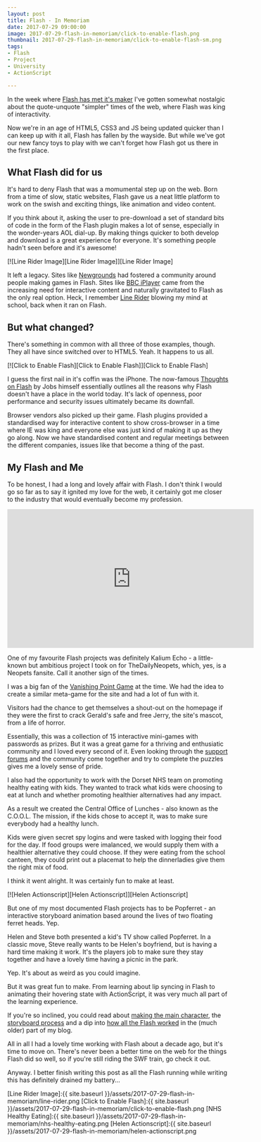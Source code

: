 ```yaml
---
layout: post
title: Flash - In Memoriam
date: 2017-07-29 09:00:00
image: 2017-07-29-flash-in-memoriam/click-to-enable-flash.png
thumbnail: 2017-07-29-flash-in-memoriam/click-to-enable-flash-sm.png
tags:
- Flash
- Project
- University
- ActionScript

---
```


In the week where [Flash has met it's maker][Flash and the Future of Interactive Content] I've gotten somewhat nostalgic about the quote-unquote "simpler" times of the web, where Flash was king of interactivity.

Now we're in an age of HTML5, CSS3 and JS being updated quicker than I can keep up with it all, Flash has fallen by the wayside. But while we've got our new fancy toys to play with we can't forget how Flash got us there in the first place.

## What Flash did for us

It's hard to deny Flash that was a momumental step up on the web. Born from a time of slow, static websites, Flash gave us a neat little platform to work on the swish and exciting things, like animation and video content.

If you think about it, asking the user to pre-download a set of standard bits of code in the form of the Flash plugin makes a lot of sense, especially in the wonder-years AOL dial-up. By making things quicker to both develop and download is a great experience for everyone. It's something people hadn't seen before and it's awesome!

[![Line Rider Image][Line Rider Image]][Line Rider Image]

It left a legacy. Sites like [Newgrounds][Newgrounds] had fostered a community around people making games in Flash. Sites like [BBC iPlayer][BBC iPlayer] came from the increasing need for interactive content and naturally gravitated to Flash as the only real option. Heck, I remember [Line Rider] blowing my mind at school, back when it ran on Flash.

## But what changed?

There's something in common with all three of those examples, though. They all have since switched over to HTML5. Yeah. It happens to us all.

[![Click to Enable Flash][Click to Enable Flash]][Click to Enable Flash]

I guess the first nail in it's coffin was the iPhone. The now-famous [Thoughts on Flash][Thoughts on Flash] by Jobs himself essentially outlines all the reasons why Flash doesn't have a place in the world today. It's lack of openness, poor performance and security issues ultimately became its downfall.

Browser vendors also picked up their game. Flash plugins provided a standardised way for interactive content to show cross-browser in a time where IE was king and everyone else was just kind of making it up as they go along. Now we have standardised content and regular meetings between the different companies, issues like that become a thing of the past.

## My Flash and Me

To be honest, I had a long and lovely affair with Flash. I don't think I would go so far as to say it ignited my love for the web, it certainly got me closer to the industry that would eventually become my profession.

<iframe width="560" height="315" src="https://www.youtube.com/embed/videoseries?list=PLCE4950813E0EB8F6" frameborder="0" allowfullscreen></iframe>

One of my favourite Flash projects was definitely Kalium Echo - a little-known but ambitious project I took on for TheDailyNeopets, which, yes, is a Neopets fansite. Call it another sign of the times.

I was a big fan of the [Vanishing Point Game][Vanishing Point Game] at the time. We had the idea to create a similar meta-game for the site and had a lot of fun with it.

Visitors had the chance to get themselves a shout-out on the homepage if they were the first to crack Gerald's safe and free Jerry, the site's mascot, from a life of horror.

Essentially, this was a collection of 15 interactive mini-games with passwords as prizes. But it was a great game for a thriving and enthusiatic community and I loved every second of it. Even looking through the [support forums][Kalium Echo Forums] and the community come together and try to complete the puzzles gives me a lovely sense of pride.

I also had the opportunity to work with the Dorset NHS team on promoting healthy eating with kids. They wanted to track what kids were choosing to eat at lunch and whether promoting healthier alternatives had any impact.

As a result we created the Central Office of Lunches - also known as the C.O.O.L. The mission, if the kids chose to accept it, was to make sure everybody had a healthy lunch. 

Kids were given secret spy logins and were tasked with logging their food for the day. If food groups were imalanced, we would supply them with a healthier alternative they could choose. If they were eating from the school canteen, they could print out a placemat to help the dinnerladies give them the right mix of food.

I think it went alright. It was certainly fun to make at least.

[![Helen Actionscript][Helen Actionscript]][Helen Actionscript]

But one of my most documented Flash projects has to be Popferret - an interactive storyboard animation based around the lives of two floating ferret heads. Yep.

Helen and Steve both presented a kid's TV show called Popferret. In a classic move, Steve really wants to be Helen's boyfriend, but is having a hard time making it work. It's the players job to make sure they stay together and have a lovely time having a picnic in the park.

Yep. It's about as weird as you could imagine.

But it was great fun to make. From learning about lip syncing in Flash to animating their hovering state with ActionScript, it was very much all part of the learning experience.

If you're so inclined, you could read about [making the main character][Popferret Main Character], the [storyboard process][Popferret Storyboard] and a dip into [how all the Flash worked][Popferret ins and outs] in the (much older) part of my blog.

All in all I had a lovely time working with Flash about a decade ago, but it's time to move on. There's never been a better time on the web for the things Flash did so well, so if you're still riding the SWF train, go check it out.

Anyway. I better finish writing this post as all the Flash running while writing this has definitely drained my battery...

[Line Rider Image]:{{ site.baseurl }}/assets/2017-07-29-flash-in-memoriam/line-rider.png
[Click to Enable Flash]:{{ site.baseurl }}/assets/2017-07-29-flash-in-memoriam/click-to-enable-flash.png
[NHS Healthy Eating]:{{ site.baseurl }}/assets/2017-07-29-flash-in-memoriam/nhs-healthy-eating.png
[Helen Actionscript]:{{ site.baseurl }}/assets/2017-07-29-flash-in-memoriam/helen-actionscript.png


[Flash and The Future of Interactive Content]:https://blogs.adobe.com/conversations/2017/07/adobe-flash-update.html
[Newgrounds]:http://www.newgrounds.com/
[BBC iPlayer]:http://www.bbc.co.uk/blogs/internet/entries/19d875b8-c966-465b-880a-e38c71900c4c
[Line Rider]:https://www.linerider.com/
[Thoughts on Flash]:https://www.apple.com/hotnews/thoughts-on-flash/
[Vanishing Point Game]:http://vanishingpointwiki.com/wiki/Main_Page
[Kalium Echo Forums]:https://www.tdnforums.com/forum/63-kalium-echo/
[Popferret Main Character]:https://mattcrouch.github.io/blog/2010/02/flash-animation-project-popferret-main-character/
[Popferret Storyboard]:https://mattcrouch.github.io/blog/2010/02/popferret-storyboard/
[Popferret ins and outs]:https://mattcrouch.github.io/blog/2010/03/popferret-the-ins-and-outs/
